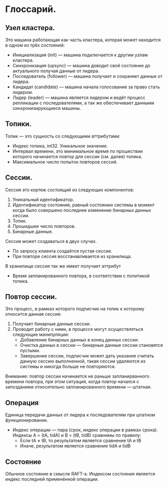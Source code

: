 # Глоссарий.

## Узел кластера.

Это машина работающая как часть кластера, которая может находится в одном из трёх состояний:

* Инициализация (init) — машина подключается к другим узлам кластера.
* Синхронизация (upsync) — машина доводит своё состояние до актуального получая данные от лидера.
* Последователь (follower) — машина получает и сохраняет данные от лидера.
* Кандидат (candidate) — машина начала голосование за право стать лидером.
* Лидер (leader) — машина является лидером и ведёт процесс репликации с последователями, а так же обеспечивает 
  данными синхронизирующиеся машины.

## Топики.

Топик — это сущность со следующими аттрибутами:

* Индекс топика, int32. Уникальное значение.
* Интервал времени, это минимальное время по прошествии которого начинается повтор для сессии (см. далее) топика. 
* Максимальное число попыток повторов сессий.

## Сессии.

Сессия это кортеж состоящий из следующих компонентов:

1. Уникальный идентификатор.
2. Идентификатор состояния, равный состоянию системы в момент когда было совершено последнее изменение бинарных данных 
   сессии. 
3. Топик.
4. Прошедшее число повторов.
5. Бинарные данные.

Сессия может создаваться в двух случах.

* По запросу клиента создаётся пустая сессия.
* При повторе сессия восстанавливается из хранилища.

В хранилище сессия так же имеет получает аттрибут

* Время запланированного повтора, в соответствии с политикой топика.

## Повтор сессии.

Это процесс, в рамках которого подписчик на топик к которому относится данная сессия:

1. Получает бинарные данные сессии.
2. Проводит работу с ними, в процессе могут осуществляться следующие манипуляции:
   * Добавление бинарных данных в конец данных сессии.
   * Очистка данных в сессии — бинарные данные сессии становятся пустыми.
   * Завершение сессии, подписчик может дать указание считать данную сессию выполненной, такая сессии удаляются
     из системы и никогда больше не повторяются.

Внимание: повтор сессии начинается не раньше запланирванного времени повтора, при этом ситуация, когда повтор начался
          с запозданием относительно запланированного времени — штатная.

## Операция

Единица передачи данных от лидера к последователям при штатном функционировании.

* Индекс операции — пара (срок, индекс операции в рамках срока). Индексы A = (tA, tidA) и B = (tB, tidB) сравнимы по 
  правилу:
  * Если tA ≠ tB, то результатом является сравнение tA и tB
  * Иначе, результатом является сравнение tidA и tidB

## Состояние

Обычное состояние в смысле RAFT-а. Индексом состояния является индекс последней применённой операции.
